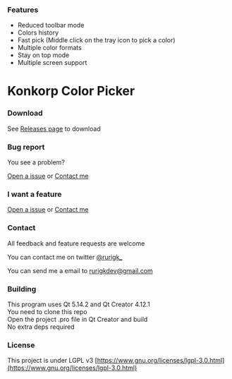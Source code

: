 ### Features

- Reduced toolbar mode
- Colors history
- Fast pick (Middle click on the tray icon to pick a color)
- Multiple color formats
- Stay on top mode
- Multiple screen support

# Konkorp Color Picker


### Download

See [Releases page](https://github.com/rurigk/colorpicker/releases "Releases") to download

### Bug report
You see a problem?

[Open a issue](https://github.com/rurigk/colorpicker/issues) or [Contact me](#Contact) 

### I want a feature
[Open a issue](https://github.com/rurigk/colorpicker/issues) or [Contact me](#Contact) 

### Contact
All feedback and feature requests are welcome

You can contact me on twitter [@rurigk_](https://twitter.com/rurigk_ "Rurigk on twitter")

You can send me a email to [rurigkdev@gmail.com](mailto:rurigkdev@gmail.com)

### Building
This program uses Qt 5.14.2 and Qt Creator 4.12.1     
You need to clone this repo     
Open the project .pro file in Qt Creator and build     
No extra deps required     

### License
This project is under LGPL v3 [https://www.gnu.org/licenses/lgpl-3.0.html](https://www.gnu.org/licenses/lgpl-3.0.html)
